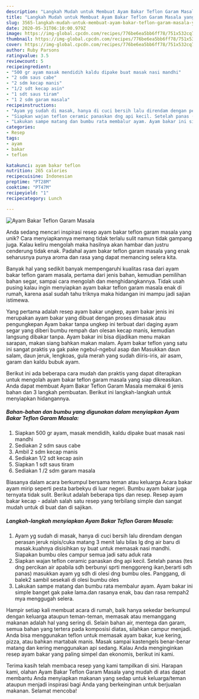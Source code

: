 ```yaml
---
description: "Langkah Mudah untuk Membuat Ayam Bakar Teflon Garam Masala yang Enak"
title: "Langkah Mudah untuk Membuat Ayam Bakar Teflon Garam Masala yang Enak"
slug: 3565-langkah-mudah-untuk-membuat-ayam-bakar-teflon-garam-masala-yang-enak
date: 2020-05-31T06:10:00.979Z
image: https://img-global.cpcdn.com/recipes/776be6ea5bb6ff78/751x532cq70/ayam-bakar-teflon-garam-masala-foto-resep-utama.jpg
thumbnail: https://img-global.cpcdn.com/recipes/776be6ea5bb6ff78/751x532cq70/ayam-bakar-teflon-garam-masala-foto-resep-utama.jpg
cover: https://img-global.cpcdn.com/recipes/776be6ea5bb6ff78/751x532cq70/ayam-bakar-teflon-garam-masala-foto-resep-utama.jpg
author: Ruby Parsons
ratingvalue: 3.5
reviewcount: 5
recipeingredient:
- "500 gr ayam masak mendidih kaldu dipake buat masak nasi mandhi"
- "2 sdm saus cabe"
- "2 sdm kecap manis"
- "1/2 sdt kecap asin"
- "1 sdt saus tiram"
- "1 2 sdm garam masala"
recipeinstructions:
- "Ayam yg sudah di masak, hanya di cuci bersih lalu direndam dengan perasan jeruk nipis/cuka matang 3 menit lalu bilas lg dng air baru di masak.kuahnya disisihkan sy buat untuk memasak nasi mandhi. Siapakan bumbu oles campur semua jadi satu aduk rata"
- "Siapkan wajan teflon ceramic panaskan dng api kecil. Setelah panas (tes dng percikan air apabila sdh berbunyi sprti menggoreng ikan,berarti sdh panas) masukkan ayam yg sdh di olesi dng bumbu oles. Panggang, di balek2 sambil sesekali di olesi bumbu oles"
- "Lakukan sampe matang dan bumbu rata membalur ayam. Ayam bakar ini simple banget gak pake lama.dan rasanya enak, bau dan rasa rempah2 mya menggugah selera."
categories:
- Resep
tags:
- ayam
- bakar
- teflon

katakunci: ayam bakar teflon 
nutrition: 265 calories
recipecuisine: Indonesian
preptime: "PT28M"
cooktime: "PT47M"
recipeyield: "1"
recipecategory: Lunch

---
```



![Ayam Bakar Teflon Garam Masala](https://img-global.cpcdn.com/recipes/776be6ea5bb6ff78/751x532cq70/ayam-bakar-teflon-garam-masala-foto-resep-utama.jpg)

Anda sedang mencari inspirasi resep ayam bakar teflon garam masala yang unik? Cara menyiapkannya memang tidak terlalu sulit namun tidak gampang juga. Kalau keliru mengolah maka hasilnya akan hambar dan justru cenderung tidak enak. Padahal ayam bakar teflon garam masala yang enak seharusnya punya aroma dan rasa yang dapat memancing selera kita.

Banyak hal yang sedikit banyak mempengaruhi kualitas rasa dari ayam bakar teflon garam masala, pertama dari jenis bahan, kemudian pemilihan bahan segar, sampai cara mengolah dan menghidangkannya. Tidak usah pusing kalau ingin menyiapkan ayam bakar teflon garam masala enak di rumah, karena asal sudah tahu triknya maka hidangan ini mampu jadi sajian istimewa.

Yang pertama adalah resep ayam bakar ungkep, ayam bakar jenis ini merupakan ayam bakar yang dibuat dengan proses dimasak atau pengungkepan Ayam bakar tanpa ungkep ini terbuat dari daging ayam segar yang diberi bumbu rempah dan olesan kecap manis, kemudian langsung dibakar tanpa. Ayam bakar ini bisa dijadikan menu makan sarapan, makan siang bahkan makan malam. Ayam bakar teflon yang satu ini sangat praktis ya gak pake ngebul-ngebul asap dan Masukkan daun salam, daun jeruk, lengkoas, gula merah yang sudah diiris-iris, air asam, garam dan kaldu bubuk ayam.


Berikut ini ada beberapa cara mudah dan praktis yang dapat diterapkan untuk mengolah ayam bakar teflon garam masala yang siap dikreasikan. Anda dapat membuat Ayam Bakar Teflon Garam Masala memakai 6 jenis bahan dan 3 langkah pembuatan. Berikut ini langkah-langkah untuk menyiapkan hidangannya.

<!--inarticleads1-->

##### Bahan-bahan dan bumbu yang digunakan dalam menyiapkan Ayam Bakar Teflon Garam Masala:

1. Siapkan 500 gr ayam, masak mendidih, kaldu dipake buat masak nasi mandhi
1. Sediakan 2 sdm saus cabe
1. Ambil 2 sdm kecap manis
1. Sediakan 1/2 sdt kecap asin
1. Siapkan 1 sdt saus tiram
1. Sediakan 1 /2 sdm garam masala


Biasanya dalam acara berkumpul bersama teman atau keluarga Acara bakar ayam mirip seperti pesta barbekyu di luar negeri. Bumbu ayam bakar juga ternyata tidak sulit. Berikut adalah beberapa tips dan resep. Resep ayam bakar kecap - adalah salah satu resep yang terbilang simple dan sangat mudah untuk di buat dan di sajikan. 

<!--inarticleads2-->

##### Langkah-langkah menyiapkan Ayam Bakar Teflon Garam Masala:

1. Ayam yg sudah di masak, hanya di cuci bersih lalu direndam dengan perasan jeruk nipis/cuka matang 3 menit lalu bilas lg dng air baru di masak.kuahnya disisihkan sy buat untuk memasak nasi mandhi. Siapakan bumbu oles campur semua jadi satu aduk rata
1. Siapkan wajan teflon ceramic panaskan dng api kecil. Setelah panas (tes dng percikan air apabila sdh berbunyi sprti menggoreng ikan,berarti sdh panas) masukkan ayam yg sdh di olesi dng bumbu oles. Panggang, di balek2 sambil sesekali di olesi bumbu oles
1. Lakukan sampe matang dan bumbu rata membalur ayam. Ayam bakar ini simple banget gak pake lama.dan rasanya enak, bau dan rasa rempah2 mya menggugah selera.


Hampir setiap kali membuat acara di rumah, baik hanya sekedar berkumpul dengan keluarga ataupun teman-teman, memasak atau memanggang makanan adalah hal yang sering di. Selain bahan air, mentega dan garam, semua bahan yang tertera pada komposisi diatas, silahkan campur menjadi. Anda bisa menggunakan teflon untuk memasak ayam bakar, kue kering, pizza, atau bahkan martabak manis. Masak sampai kastengels benar-benar matang dan kering menggunakan api sedang. Kalau Anda menginginkan resep ayam bakar yang paling simpel dan ekonomis, berikut ini kami. 

Terima kasih telah membaca resep yang kami tampilkan di sini. Harapan kami, olahan Ayam Bakar Teflon Garam Masala yang mudah di atas dapat membantu Anda menyiapkan makanan yang sedap untuk keluarga/teman ataupun menjadi inspirasi bagi Anda yang berkeinginan untuk berjualan makanan. Selamat mencoba!
